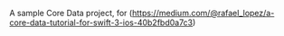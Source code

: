 A sample Core Data project, for (https://medium.com/@rafael_lopez/a-core-data-tutorial-for-swift-3-ios-40b2fbd0a7c3)

